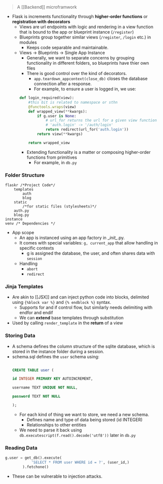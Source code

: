 > A [[Backend]] microframwork

+ Flask is increments functionality through **higher-order functions** or **registration with decorators**
	+ Views are url endpoints with logic and rendering in a view function that is bound to the app or blueprint instance (`/register`)
	+ Blueprints group together similar views (`/register`, `/login` etc.) in modules
		+ Keeps code separable and maintainable. 
	+  Views -> Blueprints -> Single App Instance
		+ Generally, we want to separate concerns by grouping functionality in different folders, so blueprints have thier own files
		+ There is good control over the kind of decorators. 
			+ `app.teardown_appcontext(close_db)` closes the database connection after a response. 
			+ For example, to ensure a user is logged in, we use:
		```python
		def login_required(view):
		    #this bit is related to namespace or sthn
		    @functools.wraps(view)
		    def wrapped_view(**kwargs):
		        if g.user is None:
		            # url_for returns the url for a given view function
		            # 'auth.login' -> '/auth/login'
		            return redirect(url_for('auth.login'))
		        return view(**kwargs)
		
		    return wrapped_view
		```
		+ Extending functionality is a matter or composing higher-order functions from primitives
			+ For example, in `db.py`
		
### Folder Structure
```
flaskr /*Project Code*/
	templates
		auth
		blog
	static
		/*for static files (stylesheets)*/
	auth.py
	blog.py
instance
venv /* Dependencies */
```

+ App scope
	+ An app is instanced using an app factory in \__init\__.py. 
	+ It comes with special variables: `g, current_app`  that allow handling in specific contexts
		+ g is assigned the database, the user, and often shares data with `session`
	+ Handling
		+ `abort`
		+ `redirect`

### Jinja Templates
+ Are akin to [[JSX]] and can inject python code into blocks, delimited using `{%block var %}` and `{% endblock %}` syntax.
	+ Supports for and if control flow, but similarly needs delimiting with endfor and endif
	+ We can **extend** base templates through substitution
+ Used by calling `render_template` in the **return** of a view
	
### Storing Data
+ A schema defines the column structure of the sqlite database, which is stored in the instance folder during a session. 
+ schema.sql defines the `user` schema using:
	```sql
	  
	CREATE TABLE user (
	
	id INTEGER PRIMARY KEY AUTOINCREMENT,
	
	username TEXT UNIQUE NOT NULL,
	
	password TEXT NOT NULL
	
	);
	
	```
	+ For each kind of thing we want to store, we need a new schema. 
		+ Defines name and type of data being stored (id INTEGER)
		+ Relationships to other entities
	+ We need to parse it back using `db.executescript(f.read().decode('utf8'))` later in `db.py`
### Reading Data
```Python
g.user = get_db().execute(
            'SELECT * FROM user WHERE id = ?', (user_id,)
        ).fetchone()

```
+ These can be vulnerable to injection attacks. 